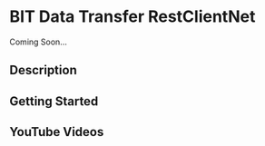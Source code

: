# BIT Data Transfer RestClientNet

Coming Soon...

## Description

## Getting Started

## YouTube Videos
